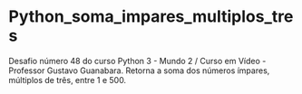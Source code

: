 # Python_soma_impares_multiplos_tres
Desafio número 48 do curso Python 3 - Mundo 2 / Curso em Vídeo - Professor Gustavo Guanabara.
Retorna a soma dos números ímpares, múltiplos de três, entre 1 e 500.
